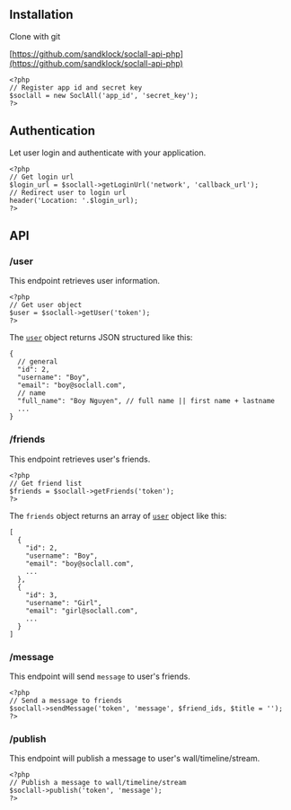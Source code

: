## Installation

Clone with git

[https://github.com/sandklock/soclall-api-php](https://github.com/sandklock/soclall-api-php)

```
<?php
// Register app id and secret key
$soclall = new SoclAll('app_id', 'secret_key');
?>
```

## Authentication

Let user login and authenticate with your application.

```
<?php
// Get login url
$login_url = $soclall->getLoginUrl('network', 'callback_url');
// Redirect user to login url
header('Location: '.$login_url);
?>
```

## API

### /user

This endpoint retrieves user information.

```
<?php
// Get user object
$user = $soclall->getUser('token');
?>
```

The [`user`](user-object.md) object returns JSON structured like this:

```
{
  // general
  "id": 2,
  "username": "Boy",
  "email": "boy@soclall.com",
  // name
  "full_name": "Boy Nguyen", // full name || first name + lastname
  ...
}
```

### /friends

This endpoint retrieves user's friends.

```
<?php
// Get friend list
$friends = $soclall->getFriends('token');
?>
```

The `friends` object returns an array of [`user`](user-object.md) object like this:

```
[
  {
    "id": 2,
    "username": "Boy",
    "email": "boy@soclall.com",
    ...
  },
  {
    "id": 3,
    "username": "Girl",
    "email": "girl@soclall.com",
    ...
  }
]
```

### /message

This endpoint will send `message` to user's friends.

```
<?php
// Send a message to friends
$soclall->sendMessage('token', 'message', $friend_ids, $title = '');
?>
```

### /publish

This endpoint will publish a message to user's wall/timeline/stream.

```
<?php
// Publish a message to wall/timeline/stream
$soclall->publish('token', 'message');
?>
```
